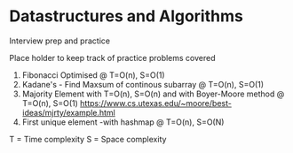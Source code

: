 # Datastructures and Algorithms
Interview prep and practice

Place holder to keep track of practice problems covered

1. Fibonacci Optimised @ T=O(n), S=O(1)
2. Kadane's - Find Maxsum of continous subarray @ T=O(n), S=O(1)
3. Majority Element with T=O(n), S=O(n) and with Boyer-Moore method @ T=O(n), S=O(1)
   https://www.cs.utexas.edu/~moore/best-ideas/mjrty/example.html
4. First unique element -with hashmap @ T=O(n), S=O(N)

T = Time complexity
S = Space complexity
